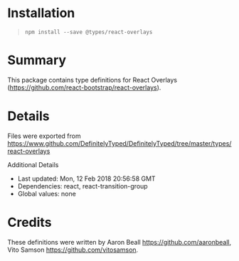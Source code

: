 # Installation
> `npm install --save @types/react-overlays`

# Summary
This package contains type definitions for React Overlays (https://github.com/react-bootstrap/react-overlays).

# Details
Files were exported from https://www.github.com/DefinitelyTyped/DefinitelyTyped/tree/master/types/react-overlays

Additional Details
 * Last updated: Mon, 12 Feb 2018 20:56:58 GMT
 * Dependencies: react, react-transition-group
 * Global values: none

# Credits
These definitions were written by Aaron Beall <https://github.com/aaronbeall>, Vito Samson <https://github.com/vitosamson>.
